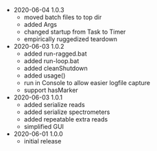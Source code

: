 - 2020-06-04 1.0.3
    - moved batch files to top dir
    - added Args
    - changed startup from Task to Timer
    - empirically ruggedized teardown
- 2020-06-03 1.0.2
    - added run-ragged.bat
    - added run-loop.bat
    - added cleanShutdown
    - added usage()
    - run in Console to allow easier logfile capture
    - support hasMarker
- 2020-06-03 1.0.1
    - added serialize reads
    - added serialize spectrometers
    - added repeatable extra reads
    - simplified GUI
- 2020-06-01 1.0.0
    - initial release
